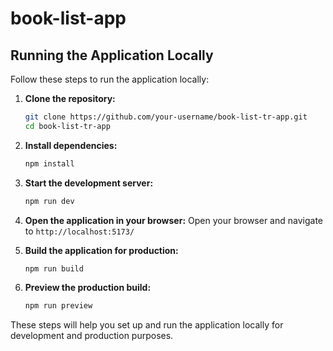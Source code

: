 

# book-list-app

## Running the Application Locally

Follow these steps to run the application locally:

1. **Clone the repository:**

   ```sh
   git clone https://github.com/your-username/book-list-tr-app.git
   cd book-list-tr-app
   ```

2. **Install dependencies:**

   ```sh
   npm install
   ```

3. **Start the development server:**

   ```sh
   npm run dev
   ```

4. **Open the application in your browser:**
   Open your browser and navigate to `http://localhost:5173/`

5. **Build the application for production:**

   ```sh
   npm run build
   ```

6. **Preview the production build:**
   ```sh
   npm run preview
   ```

These steps will help you set up and run the application locally for development and production purposes.
